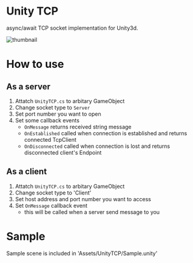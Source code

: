 # Unity TCP
async/await TCP socket implementation for Unity3d.

![thumbnail](https://github.com/kodai100/Unity_TCP/blob/master/Assets/UnityTCP/Textures/thumbnail.png)

# How to use

## As a server
1. Attatch `UnityTCP.cs` to arbitary GameObject
2. Change socket type to `Server`
3. Set port number you want to open
4. Set some callback events
    - `OnMessage` returns received string message
    - `OnEstablished` called when connection is established and returns connected TcpClient
    - `OnDisconnected` called when connection is lost and returns disconnected client's Endpoint

## As a client
1. Attatch `UnityTCP.cs` to arbitary GameObject
2. Change socket type to 'Client'
3. Set host address and port number you want to access
4. Set `OnMessage` callback event
    - this will be called when a server send message to you


# Sample
Sample scene is included in 'Assets/UnityTCP/Sample.unity'